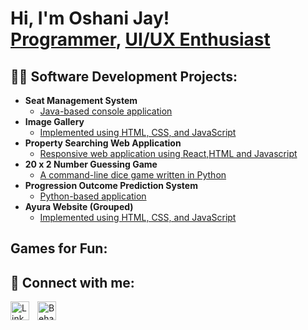<h1>Hi, I'm Oshani Jay! <br/><a href="https://github.com/OshUoW">Programmer</a>, <a href="https://www.behance.net/oshanijayawar">UI/UX Enthusiast</a></h1>

<h2>👨‍💻 Software Development Projects:</h2>

- <b>Seat Management System</b>
  - [Java-based console application](https://github.com/OshUoW/SeatManagamentSys)
- <b>Image Gallery</b>
  - [Implemented using HTML, CSS, and JavaScript](https://github.com/OshUoW/Image-Gallery) 
- <b>Property Searching Web Application</b>
  - [Responsive web application using React,HTML and Javascript](https://github.com/OshUoW/PropertyListing)
- <b>20 x 2 Number Guessing Game</b>
  - [A command-line dice game written in Python](https://github.com/OshUoW/NumberGuessingGame)
- <b>Progression Outcome Prediction System</b>
  - [Python-based application](https://github.com/OshUoW/MarkingSystem)
- <b>Ayura Website (Grouped)</b>
  - [Implemented using HTML, CSS, and JavaScript](https://github.com/OshUoW/Ayura)

<h2>Games for Fun: </h2>


<h2> 🤳 Connect with me:</h2>
<a href="https://www.linkedin.com/in/oshani-jayawardana-78230625a/" target="_blank">
  <img align="left" alt="LinkedIn" width="30px" style="padding-right:10px;" src="https://cdn-icons-png.flaticon.com/512/174/174857.png" />
</a>

<a href="https://www.behance.net/oshanijayawar" target="_blank">
  <img align="left" alt="Behance" width="30px" style="padding-right:10px;" src="https://cdn-icons-png.flaticon.com/512/145/145799.png" />
</a>

<br/>



